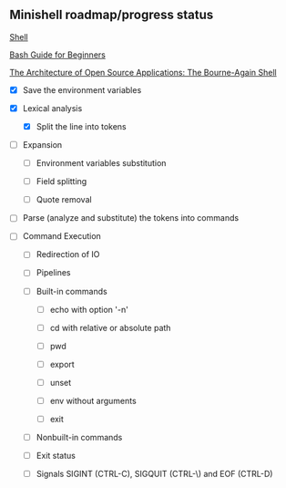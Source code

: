 ## Minishell roadmap/progress status

[Shell](https://pubs.opengroup.org/onlinepubs/9699919799/idx/shell.html)

[Bash Guide for Beginners](https://tldp.org/LDP/Bash-Beginners-Guide/html/index.html)

[The Architecture of Open Source Applications: The Bourne-Again Shell](https://www.aosabook.org/en/bash.html)

- [x] Save the environment variables

- [x] Lexical analysis
  
  - [x] Split the line into tokens

- [ ] Expansion 
  
  - [ ] Environment variables substitution
  
  - [ ] Field splitting
  
  - [ ] Quote removal

- [ ] Parse (analyze and substitute) the tokens into commands

- [ ] Command Execution
  
  - [ ] Redirection of IO
  
  - [ ] Pipelines
  
  - [ ] Built-in commands
    
    - [ ] echo with option '-n'
    
    - [ ] cd with relative or absolute path
    
    - [ ] pwd
    
    - [ ] export
    
    - [ ] unset
    
    - [ ] env without arguments
    
    - [ ] exit
  
  - [ ] Nonbuilt-in commands
  
  - [ ] Exit status
  
  - [ ] Signals SIGINT (CTRL-C), SIGQUIT \(CTRL-\\\) and EOF \(CTRL-D\)
  
    
